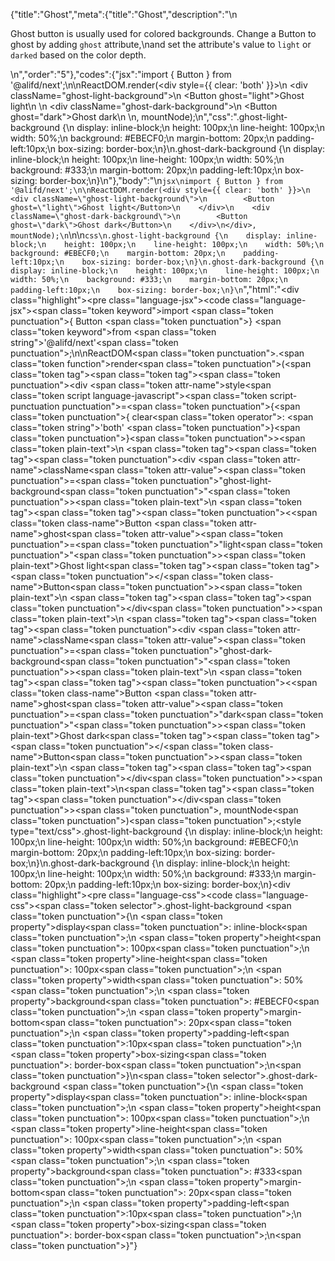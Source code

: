 {"title":"Ghost","meta":{"title":"Ghost","description":"\n<p>Ghost button is usually used for colored backgrounds. Change a Button to ghost by adding <code>ghost</code> attribute,\nand set the attribute&#39;s value to <code>light</code> or <code>darked</code> based on the color depth.</p>\n","order":"5"},"codes":{"jsx":"import { Button } from '@alifd/next';\n\nReactDOM.render(<div style={{ clear: 'both' }}>\n    <div className=\"ghost-light-background\">\n        <Button ghost=\"light\">Ghost light</Button>\n    </div>\n    <div className=\"ghost-dark-background\">\n        <Button ghost=\"dark\">Ghost dark</Button>\n    </div>\n</div>, mountNode);\n","css":".ghost-light-background {\n    display: inline-block;\n    height: 100px;\n    line-height: 100px;\n    width: 50%;\n    background: #EBECF0;\n    margin-bottom: 20px;\n    padding-left:10px;\n    box-sizing: border-box;\n}\n.ghost-dark-background {\n    display: inline-block;\n    height: 100px;\n    line-height: 100px;\n    width: 50%;\n    background: #333;\n    margin-bottom: 20px;\n    padding-left:10px;\n    box-sizing: border-box;\n}\n"},"body":"\n````jsx\nimport { Button } from '@alifd/next';\n\nReactDOM.render(<div style={{ clear: 'both' }}>\n    <div className=\"ghost-light-background\">\n        <Button ghost=\"light\">Ghost light</Button>\n    </div>\n    <div className=\"ghost-dark-background\">\n        <Button ghost=\"dark\">Ghost dark</Button>\n    </div>\n</div>, mountNode);\n````\n\n````css\n.ghost-light-background {\n    display: inline-block;\n    height: 100px;\n    line-height: 100px;\n    width: 50%;\n    background: #EBECF0;\n    margin-bottom: 20px;\n    padding-left:10px;\n    box-sizing: border-box;\n}\n.ghost-dark-background {\n    display: inline-block;\n    height: 100px;\n    line-height: 100px;\n    width: 50%;\n    background: #333;\n    margin-bottom: 20px;\n    padding-left:10px;\n    box-sizing: border-box;\n}\n````","html":"<script>(function(){'use strict';\n\nvar _next = require('@alifd/next');\n\nReactDOM.render(React.createElement(\n    'div',\n    { style: { clear: 'both' } },\n    React.createElement(\n        'div',\n        { className: 'ghost-light-background' },\n        React.createElement(\n            _next.Button,\n            { ghost: 'light' },\n            'Ghost light'\n        )\n    ),\n    React.createElement(\n        'div',\n        { className: 'ghost-dark-background' },\n        React.createElement(\n            _next.Button,\n            { ghost: 'dark' },\n            'Ghost dark'\n        )\n    )\n), mountNode);})()</script><div class=\"highlight\"><pre class=\"language-jsx\"><code class=\"language-jsx\"><span class=\"token keyword\">import</span> <span class=\"token punctuation\">{</span> Button <span class=\"token punctuation\">}</span> <span class=\"token keyword\">from</span> <span class=\"token string\">'@alifd/next'</span><span class=\"token punctuation\">;</span>\n\nReactDOM<span class=\"token punctuation\">.</span><span class=\"token function\">render</span><span class=\"token punctuation\">(</span><span class=\"token tag\"><span class=\"token tag\"><span class=\"token punctuation\">&lt;</span>div</span> <span class=\"token attr-name\">style</span><span class=\"token script language-javascript\"><span class=\"token script-punctuation punctuation\">=</span><span class=\"token punctuation\">{</span><span class=\"token punctuation\">{</span> clear<span class=\"token operator\">:</span> <span class=\"token string\">'both'</span> <span class=\"token punctuation\">}</span><span class=\"token punctuation\">}</span></span><span class=\"token punctuation\">></span></span><span class=\"token plain-text\">\n    </span><span class=\"token tag\"><span class=\"token tag\"><span class=\"token punctuation\">&lt;</span>div</span> <span class=\"token attr-name\">className</span><span class=\"token attr-value\"><span class=\"token punctuation\">=</span><span class=\"token punctuation\">\"</span>ghost-light-background<span class=\"token punctuation\">\"</span></span><span class=\"token punctuation\">></span></span><span class=\"token plain-text\">\n        </span><span class=\"token tag\"><span class=\"token tag\"><span class=\"token punctuation\">&lt;</span><span class=\"token class-name\">Button</span></span> <span class=\"token attr-name\">ghost</span><span class=\"token attr-value\"><span class=\"token punctuation\">=</span><span class=\"token punctuation\">\"</span>light<span class=\"token punctuation\">\"</span></span><span class=\"token punctuation\">></span></span><span class=\"token plain-text\">Ghost light</span><span class=\"token tag\"><span class=\"token tag\"><span class=\"token punctuation\">&lt;/</span><span class=\"token class-name\">Button</span></span><span class=\"token punctuation\">></span></span><span class=\"token plain-text\">\n    </span><span class=\"token tag\"><span class=\"token tag\"><span class=\"token punctuation\">&lt;/</span>div</span><span class=\"token punctuation\">></span></span><span class=\"token plain-text\">\n    </span><span class=\"token tag\"><span class=\"token tag\"><span class=\"token punctuation\">&lt;</span>div</span> <span class=\"token attr-name\">className</span><span class=\"token attr-value\"><span class=\"token punctuation\">=</span><span class=\"token punctuation\">\"</span>ghost-dark-background<span class=\"token punctuation\">\"</span></span><span class=\"token punctuation\">></span></span><span class=\"token plain-text\">\n        </span><span class=\"token tag\"><span class=\"token tag\"><span class=\"token punctuation\">&lt;</span><span class=\"token class-name\">Button</span></span> <span class=\"token attr-name\">ghost</span><span class=\"token attr-value\"><span class=\"token punctuation\">=</span><span class=\"token punctuation\">\"</span>dark<span class=\"token punctuation\">\"</span></span><span class=\"token punctuation\">></span></span><span class=\"token plain-text\">Ghost dark</span><span class=\"token tag\"><span class=\"token tag\"><span class=\"token punctuation\">&lt;/</span><span class=\"token class-name\">Button</span></span><span class=\"token punctuation\">></span></span><span class=\"token plain-text\">\n    </span><span class=\"token tag\"><span class=\"token tag\"><span class=\"token punctuation\">&lt;/</span>div</span><span class=\"token punctuation\">></span></span><span class=\"token plain-text\">\n</span><span class=\"token tag\"><span class=\"token tag\"><span class=\"token punctuation\">&lt;/</span>div</span><span class=\"token punctuation\">></span></span><span class=\"token punctuation\">,</span> mountNode<span class=\"token punctuation\">)</span><span class=\"token punctuation\">;</span></code></pre></div><style type=\"text/css\">.ghost-light-background {\n    display: inline-block;\n    height: 100px;\n    line-height: 100px;\n    width: 50%;\n    background: #EBECF0;\n    margin-bottom: 20px;\n    padding-left:10px;\n    box-sizing: border-box;\n}\n.ghost-dark-background {\n    display: inline-block;\n    height: 100px;\n    line-height: 100px;\n    width: 50%;\n    background: #333;\n    margin-bottom: 20px;\n    padding-left:10px;\n    box-sizing: border-box;\n}</style><div class=\"highlight\"><pre class=\"language-css\"><code class=\"language-css\"><span class=\"token selector\">.ghost-light-background</span> <span class=\"token punctuation\">{</span>\n    <span class=\"token property\">display</span><span class=\"token punctuation\">:</span> inline-block<span class=\"token punctuation\">;</span>\n    <span class=\"token property\">height</span><span class=\"token punctuation\">:</span> 100px<span class=\"token punctuation\">;</span>\n    <span class=\"token property\">line-height</span><span class=\"token punctuation\">:</span> 100px<span class=\"token punctuation\">;</span>\n    <span class=\"token property\">width</span><span class=\"token punctuation\">:</span> 50%<span class=\"token punctuation\">;</span>\n    <span class=\"token property\">background</span><span class=\"token punctuation\">:</span> #EBECF0<span class=\"token punctuation\">;</span>\n    <span class=\"token property\">margin-bottom</span><span class=\"token punctuation\">:</span> 20px<span class=\"token punctuation\">;</span>\n    <span class=\"token property\">padding-left</span><span class=\"token punctuation\">:</span>10px<span class=\"token punctuation\">;</span>\n    <span class=\"token property\">box-sizing</span><span class=\"token punctuation\">:</span> border-box<span class=\"token punctuation\">;</span>\n<span class=\"token punctuation\">}</span>\n<span class=\"token selector\">.ghost-dark-background</span> <span class=\"token punctuation\">{</span>\n    <span class=\"token property\">display</span><span class=\"token punctuation\">:</span> inline-block<span class=\"token punctuation\">;</span>\n    <span class=\"token property\">height</span><span class=\"token punctuation\">:</span> 100px<span class=\"token punctuation\">;</span>\n    <span class=\"token property\">line-height</span><span class=\"token punctuation\">:</span> 100px<span class=\"token punctuation\">;</span>\n    <span class=\"token property\">width</span><span class=\"token punctuation\">:</span> 50%<span class=\"token punctuation\">;</span>\n    <span class=\"token property\">background</span><span class=\"token punctuation\">:</span> #333<span class=\"token punctuation\">;</span>\n    <span class=\"token property\">margin-bottom</span><span class=\"token punctuation\">:</span> 20px<span class=\"token punctuation\">;</span>\n    <span class=\"token property\">padding-left</span><span class=\"token punctuation\">:</span>10px<span class=\"token punctuation\">;</span>\n    <span class=\"token property\">box-sizing</span><span class=\"token punctuation\">:</span> border-box<span class=\"token punctuation\">;</span>\n<span class=\"token punctuation\">}</span></code></pre></div>"}